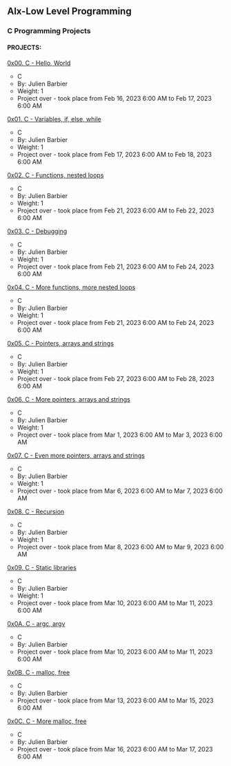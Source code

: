 <h2>Alx-Low Level Programming</h2>

<h3>C Programming Projects</h3>


<h4>PROJECTS:</h4>

<dl>
<dt><a href="https://github.com/iAdamo/alx-low_level_programming/tree/main/0x00-hello_world">0x00. C - Hello, World</a>
<ul style="list-style-type:circle;">
<li>C</li>
<li>By: Julien Barbier</li>
<li>Weight: 1</li>
<li>Project over - took place from Feb 16, 2023 6:00 AM to Feb 17, 2023 6:00 AM</li>
</ul>
</dt>
</dl>

<dl>
<dt><a href="https://github.com/iAdamo/alx-low_level_programming/tree/main/0x01-variables_if_else_while">0x01. C - Variables, if, else, while</a>
<ul style="list-style-type:circle;">
<li>C</li>
<li>By: Julien Barbier</li>
<li>Weight: 1</li>
<li>Project over - took place from Feb 17, 2023 6:00 AM to Feb 18, 2023 6:00 AM</li>
</ul>
</dt>
</dl>

<dl>
<dt><a href="https://github.com/iAdamo/alx-low_level_programming/tree/main/0x02-functions_nested_loops">0x02. C - Functions, nested loops</a>
<ul style="list-style-type:circle;">
<li>C</li>
<li>By: Julien Barbier</li>
<li>Weight: 1</li>
<li>Project over - took place from Feb 21, 2023 6:00 AM to Feb 22, 2023 6:00 AM</li>
</ul>
</dt>
</dl>

<dl>
<dt><a href="https://github.com/iAdamo/alx-low_level_programming/tree/main/0x03-debugging">0x03. C - Debugging</a>
<ul style="list-style-type:circle;">
<li>C</li>
<li>By: Julien Barbier</li>
<li>Weight: 1</li>
<li>Project over - took place from Feb 21, 2023 6:00 AM to Feb 24, 2023 6:00 AM</li>
</ul>
</dt>
</dl>

<dl>
<dt><a href="https://github.com/iAdamo/alx-low_level_programming/tree/main/0x04-more_functions_nested_loops">0x04. C - More functions, more nested loops</a>
<ul style="list-style-type:circle;">
<li>C</li>
<li>By: Julien Barbier</li>
<li>Weight: 1</li>
<li>Project over - took place from Feb 21, 2023 6:00 AM to Feb 24, 2023 6:00 AM</li>
</ul>
</dt>
</dl>

<dl>
<dt><a href="https://github.com/iAdamo/alx-low_level_programming/tree/main/0x05-pointers_arrays_strings">0x05. C - Pointers, arrays and strings</a>
<ul style="list-style-type:circle;">
<li>C</li>
<li>By: Julien Barbier</li>
<li>Weight: 1</li>
<li>Project over - took place from Feb 27, 2023 6:00 AM to Feb 28, 2023 6:00 AM</li>
</ul>
</dt>
</dl>

<dl>
<dt><a href="https://github.com/iAdamo/alx-low_level_programming/tree/main/0x06-pointers_arrays_strings">0x06. C - More pointers, arrays and strings</a>
<ul style="list-style-type:circle;">
<li>C</li>
<li>By: Julien Barbier</li>
<li>Weight: 1</li>
<li>Project over - took place from Mar 1, 2023 6:00 AM to Mar 3, 2023 6:00 AM</li>
</ul>
</dt>
</dl>

<dl>
<dt><a href="https://github.com/iAdamo/alx-low_level_programming/tree/main/0x07-pointers_arrays_strings">0x07. C - Even more pointers, arrays and strings</a>
<ul style="list-style-type:circle;">
<li>C</li>
<li>By: Julien Barbier</li>
<li>Weight: 1</li>
<li>Project over - took place from Mar 6, 2023 6:00 AM to Mar 7, 2023 6:00 AM</li>
</ul>
</dt>
</dl>

<dl>
<dt><a href="https://github.com/iAdamo/alx-low_level_programming/tree/main/0x08-recursion">0x08. C - Recursion</a>
<ul style="list-style-type:circle;">
<li>C</li>
<li>By: Julien Barbier</li>
<li>Weight: 1</li>
<li>Project over - took place from Mar 8, 2023 6:00 AM to Mar 9, 2023 6:00 AM</li>
</ul>
</dt>
</dl>

<dl>
<dt><a href="https://github.com/iAdamo/alx-low_level_programming/tree/main/0x09-static_libraries">0x09. C - Static libraries</a>
<ul style="list-style-type:circle;">
<li>C</li>
<li>By: Julien Barbier</li>
<li>Weight: 1</li>
<li>Project over - took place from Mar 10, 2023 6:00 AM to Mar 11, 2023 6:00 AM</li>
</ul>
</dt>
</dl>

<dl>
<dt><a href="https://github.com/iAdamo/alx-low_level_programming/tree/main/0x0A-argc_argv">0x0A. C - argc, argv</a>
<ul style="list-style-type:circle;">
<li>C</li>
<li>By: Julien Barbier</li>
<li>Project over - took place from Mar 10, 2023 6:00 AM to Mar 11, 2023 6:00 AM</li>
</ul>
</dt>
</dl>

<dl>
<dt><a href="https://github.com/iAdamo/alx-low_level_programming/tree/main/0x0B-malloc_free">0x0B. C - malloc, free</a>
<ul style="list-style-type:circle;">
<li>C</li>
<li>By: Julien Barbier</li>
<li>Project over - took place from Mar 13, 2023 6:00 AM to Mar 15, 2023 6:00 AM</li>
</ul>
</dt>
</dl>

<dl>
<dt><a href="https://github.com/iAdamo/alx-low_level_programming/tree/main/0x0C-more_malloc_free">0x0C. C - More malloc, free</a>
<ul style="list-style-type:circle;">
<li>C</li>
<li>By: Julien Barbier</li>
<li>Project over - took place from Mar 16, 2023 6:00 AM to Mar 17, 2023 6:00 AM</li>
</ul>
</dt>
</dl>
